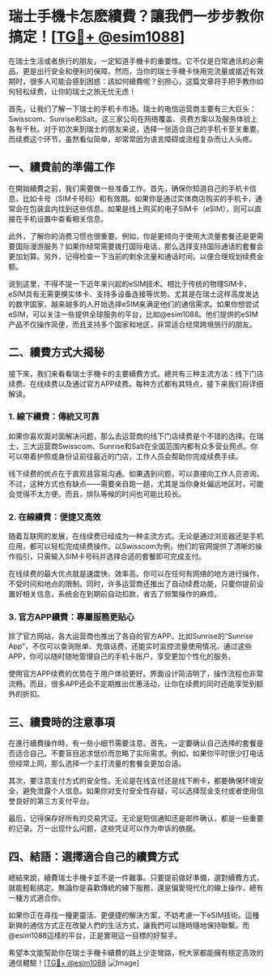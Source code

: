 # 瑞士手機卡怎麽續費？讓我們一步步教你搞定！[[TG💪+ @esim1088](https://t.me/s/esim1088)]

在瑞士生活或者旅行的朋友，一定知道手機卡的重要性。它不仅是日常通讯的必需品，更是出行安全和便利的保障。然而，当你的瑞士手機卡快用完流量或接近有效期时，很多人可能会感到困惑：該如何續費呢？别担心，这篇文章将手把手教你如何轻松续费，让你的瑞士之旅无忧无虑！

首先，让我们了解一下瑞士的手机卡市场。瑞士的电信运营商主要有三大巨头：Swisscom、Sunrise和Salt。这三家公司在网络覆盖、资费方案以及服务体验上各有千秋。对于初次来到瑞士的朋友来说，选择一张适合自己的手机卡至关重要。而续费这个环节，虽然看似简单，却常常因为语言障碍或流程复杂而让人头疼。

## 一、續費前的準備工作

在開始續費之前，我们需要做一些准备工作。首先，确保你知道自己的手机卡信息，比如卡号（SIM卡号码）和有效期。如果你是通过实体商店购买的手机卡，通常会在包装盒内找到这些信息。如果是线上购买的电子SIM卡（eSIM），则可以直接在手机设置中查看相关信息。

此外，了解你的消费习惯也很重要。例如，你是更倾向于使用大流量套餐还是更需要国际漫游服务？如果你经常需要拨打国际电话，那么选择支持国际通话的套餐会更加划算。另外，记得检查一下当前的剩余流量和通话时间，以便合理规划续费金额。

说到这里，不得不提一下近年来兴起的eSIM技术。相比于传统的物理SIM卡，eSIM具有无需更换实体卡、支持多设备连接等优势。尤其是在瑞士这样高度发达的数字国家，越来越多的人开始选择eSIM来满足他们的通信需求。如果你想尝试eSIM，可以关注一些提供全球服务的平台，比如@esim1088。他们提供的eSIM产品不仅操作简便，而且支持多个国家和地区，非常适合经常跨境旅行的朋友。

## 二、續費方式大揭秘

接下來，我们来看看瑞士手機卡的主要續費方式。總共有三种主流方法：线下门店续费、在线续费以及通过官方APP续费。每种方式都有其特点，接下来我们将详细解读。

### 1. 線下續費：傳統又可靠

如果你喜欢面对面解决问题，那么去运营商的线下门店续费是个不错的选择。在瑞士，三大运营商Swisscom、Sunrise和Salt在全国范围内都有众多营业网点。你可以带着护照或身份证前往最近的门店，工作人员会帮助你完成续费手续。

线下续费的优点在于直观且容易沟通。如果遇到问题，可以直接向工作人员咨询。不过，这种方式也有缺点——需要亲自跑一趟，尤其是当你身处偏远地区时，可能会觉得不太方便。而且，排队等候的时间也可能比较长。

### 2. 在線續費：便捷又高效

随着互联网的发展，在线续费已经成为一种主流方式。无论是通过浏览器还是手机应用，都可以轻松完成续费操作。以Swisscom为例，他们的官网提供了清晰的操作指引，只需输入SIM卡号码并选择合适的套餐即可完成支付。

在线续费的最大优点就是速度快、效率高。你可以在任何有网络的地方进行操作，不受时间和地点的限制。同时，许多运营商还推出了自动续费功能，只要你提前设置好相关信息，系统会在到期前自动扣款，省去了频繁操作的麻烦。

### 3. 官方APP續費：專屬服務更贴心

除了官方网站，各大运营商也推出了各自的官方APP。比如Sunrise的“Sunrise App”，不仅可以查询账单、充值话费，还能实时监控流量使用情况。通过这些APP，你可以随时随地管理自己的手机卡账户，享受更加个性化的服务。

使用官方APP续费的优势在于用户体验更好。界面设计简洁明了，操作流程也非常流畅。而且，很多APP还会不定期推出优惠活动，让你在续费的同时还能享受到额外的折扣。

## 三、續費時的注意事項

在進行續費操作時，有一些小细节需要注意。首先，一定要确认自己选择的套餐是否适合自己。不要盲目追求低价而忽略了实际需求。例如，如果你平时很少打电话但经常上网，那么选择一个主打流量的套餐会更加合适。

其次，要注意支付方式的安全性。无论是在线支付还是线下刷卡，都要确保环境安全，避免泄露个人信息。如果你对支付安全性存疑，可以选择现金支付或者使用信誉良好的第三方支付平台。

最后，记得保存好所有的交易凭证。无论是短信通知还是邮件确认，都是一些重要的记录。万一出现什么问题，这些凭证可以作为申诉的依据。

## 四、結語：選擇適合自己的續費方式

總結來說，續費瑞士手機卡並不是一件難事。只要提前做好準備，選對續費方式，就能輕鬆搞定。無論你是喜歡傳統的線下服務，還是偏愛現代化的線上操作，總有一種方式適合你。

如果你正在尋找一種更靈活、更便捷的解決方案，不妨考慮一下eSIM技術。這種新興的通信方式正在改變人們的生活方式，讓我們可以隨時隨地保持聯繫。而@esim1088這樣的平台，正是實現這一目標的好幫手。

希望本文能幫助你在瑞士手機卡續費的路上少走彎路，祝大家都能擁有穩定高效的通信體驗！[[TG💪+ @esim1088](https://t.me/s/esim1088) ![Image](https://i.postimg.cc/4NQfJmqS/Snipaste-2025-05-13-00-14-12.png)]